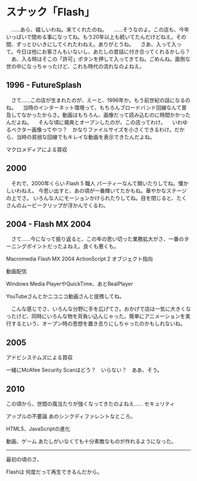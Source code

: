# スナック「Flash」

　……あら、嬉しいわね。来てくれたのね。
　……そうなのよ。この店も、今年いっぱいで閉める事になってね。もう20年以上も続いてたんだけどねえ。その間、ずっとひいきにしてくれたわねえ。ありがとうね。
　さあ、入って入って。今日は他にお客さんもいないし、あたしの昔話に付き合ってくれるかしら？
　あ、入る時はそこの「許可」ボタンを押して入ってきてね。ごめんね。面倒な世の中になっちゃったけど、これも時代の流れなのよねえ。

## 1996 - FutureSplash

　さて……この店が生まれたのが、えーと、1996年か。もう前世紀の話になるのね。
　当時のインターネット環境って、もちろんブロードバンド回線なんて普及してなかったからさ。動画はもちろん、画像だって読み込むのに時間かかったんだよね。
　そんな頃に颯爽とオープンしたのが、この店ってわけ。
　いわゆるベクター画像ってやつ？　かなりファイルサイズを小さくできるわけ。だから、当時の貧弱な回線でもキレイな動画を表示できたんだよね。

マクロメディアによる買収

## 2000

　それで、2000年くらい
Flash 5
職人
パーティーなんて開いたりしてね。懐かしいわねえ。
今思い出すと、あの頃が一番輝いてたかもね。華やかなステージの上でさ。
いろんな人にモーションかけられたりしてね。目を閉じると、たくさんのムービークリップが浮かんでくるわ。

## 2004 - Flash MX 2004

　さて……今になって振り返ると、この年の思い切った業務拡大がさ、一番のターニングポイントだったよねえ。良くも悪くも。

Macromedia Flash MX 2004
ActionScript 2
オブジェクト指向


動画配信


Windows Media PlayerやQuickTime、あとRealPlayer

YouTubeさんとかニコニコ動画さんと提携してね。


　こんな感じでさ、いろんな分野に手を広げてさ。おかげで店は一気に大きくなったけど、同時にいろんな物を背負い込んじゃった。簡単にアニメーションを実行するという、オープン時の思想を置き去りにしちゃったのかもしれないね。

## 2005

アドビシステムズによる買収

一緒にMcAfee Security Scanはどう？　いらない？　ああ、そう。



## 2010

この頃から、世間の風当たりが強くなってきたのよねえ……
セキュリティ

アップルの不要論
あのシンクディファレントなところ。

HTML5、JavaScriptの進化

動画、ゲーム
あたしがいなくても十分素敵なものが作れるようになった。

----

最初の頃のさ、

Flashは
何度だって再生できるんだから。
<!--stackedit_data:
eyJoaXN0b3J5IjpbLTE4OTM1MTAwNjAsLTkzODExNDI5MSwtMj
Q1NzQyMzIwLC0yMDAwNTg2NDAzLDczODM3NTY1OCwyNjIwODgw
MTcsLTExNTQyMDQ1OTEsNjYzMjM0Mzc2LDE4MTI1NDg3MTQsLT
ExOTU2NDA1NDksMTk4NzY2MTcyMiwtMTM2NDIwOTE3NSwtMTk3
ODA1NDIyLDEyNzcyNTkyODVdfQ==
-->